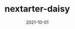 ---
title: nextarter-daisy
projectLink: https://nextarter-daisy.sznm.dev
repoLink: https://github.com/sozonome/nextarter-daisy
description: 🔋⚡ battery packed template to initialize Next.js app with TailwindCSS - daisy UI & Typescript setup
date: "2021-10-01"
icon: "/app_icons/nextarter-chakra.svg"
appStoreLink:
playStoreLink:
stacks:
  - nextjs
  - tailwindcss
---